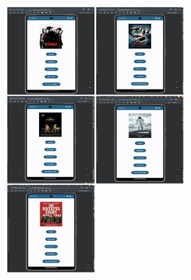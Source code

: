 <img src="https://github.com/kenantasdemir/jpcglidestudy/blob/master/app/src/main/assets/django.png" width="200" height="200"/>

<img src="https://github.com/kenantasdemir/jpcglidestudy/blob/master/app/src/main/assets/inception.png" width="200" height="200"/>

<img src="https://github.com/kenantasdemir/jpcglidestudy/blob/master/app/src/main/assets/thepianist.png" width="200" height="200"/>

<img src="https://github.com/kenantasdemir/jpcglidestudy/blob/master/app/src/main/assets/interstellar.png" width="200" height="200"/>

<img src="https://github.com/kenantasdemir/jpcglidestudy/blob/master/app/src/main/assets/thehatefulleight.png" width="200" height="200"/>

